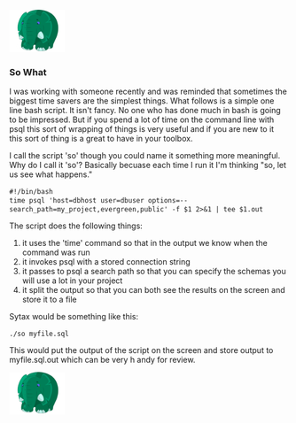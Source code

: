 [![Return to Index](https://raw.githubusercontent.com/roganhamby/emeraldelephant/master/Azzuri_tiny.png)](index.html)

### <a name="sowhat"></a> So What

I was working with someone recently and was reminded that sometimes the biggest time savers are the simplest things. What follows is a simple one line bash script. It isn't fancy. No one who has done much in bash is going to be impressed. But if you spend a lot of time on the command line with psql this sort of wrapping of things is very useful and if you are new to it this sort of thing is a great to have in your toolbox. 

I call the script 'so' though you could name it something more meaningful. Why do I call it 'so'? Basically becuase each time I run it I'm thinking "so, let us see what happens."

```
#!/bin/bash
time psql 'host=dbhost user=dbuser options=--search_path=my_project,evergreen,public' -f $1 2>&1 | tee $1.out
```

The script does the following things: 
1. it uses the 'time' command so that in the output we know when the command was run 
2. it invokes psql with a stored connection string 
3. it passes to psql a search path so that you can specify the schemas you will use a lot in your project
4. it split the output so that you can both see the results on the screen and store it to a file 

Sytax would be something like this: 

```
./so myfile.sql
```

This would put the output of the script on the screen and store output to myfile.sql.out which can be very h andy for review.


[![Return to Index](https://raw.githubusercontent.com/roganhamby/emeraldelephant/master/Azzuri_tiny.png)](index.html)
